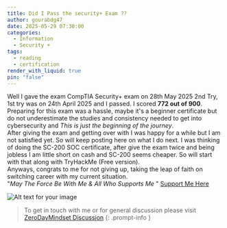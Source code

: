 ```yaml
---
title: Did I Pass the security+ Exam ??
author: gourabdg47
date: 2025-05-29 07:30:00
categories:
  - Information
  - Security +
tags:
  - reading
  - certification
render_with_liquid: true
pin: "false"
---
```


Well I gave the exam CompTIA Security+ exam on 28th May 2025 2nd Try, 1st try was on 24th April 2025 and I passed. I scored **772 out of 900**.
Preparing for this exam was a hassle, maybe it's a beginner certificate but do not underestimate the studies and consistency needed to get into cybersecurity and *This is just the beginning of the journey*. <br>
After giving the exam and getting over with I was happy for a while but I am not satisfied yet. So will keep posting here on what I do next. I was thinking of doing the SC-200 SOC certificate, after give the exam twice and being jobless I am little short on cash and SC-200 seems cheaper. So will start with that along with TryHackMe (Free version). <br>
Anyways, congrats to me for not giving up, taking the leap of faith on switching career with my current situation. <br>
"*May The Force Be With Me & All Who Supports Me* " [Support Me Here](https://buymeacoffee.com/gourabdg)


![Alt text for your image](https://gourabdg47.github.io/assets/images/sec_cert.png "Security+ Certified")



> To get in touch with me or for general discussion please visit [ZeroDayMindset Discussion](https://github.com/orgs/X3N0-G0D/discussions) 
{: .prompt-info }